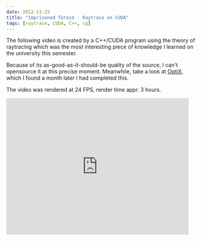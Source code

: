 ```yaml
---
date: 2012-11-25
title: "Imprisoned Toroid - Raytrace on CUDA"
tags: [raytrace, CUDA, C++, cg]
---
```


The following video is created by a C++/CUDA program using the theory of raytracing
which was the most interesting piece of knowledge I learned on the university this semester.

Because of its as-good-as-it-should-be quality of the source, I can't opensource it at this precise moment.
Meanwhile, take a look at [OptiX][1], which I found a month later I had completed this.

The video was rendered at 24 FPS, render time appr. 3 hours.

<iframe width="480" height="360" src="http://www.youtube.com/embed/oYdYEcjz7_4" frameborder="0"> </iframe>

[1]: https://developer.nvidia.com/optix
